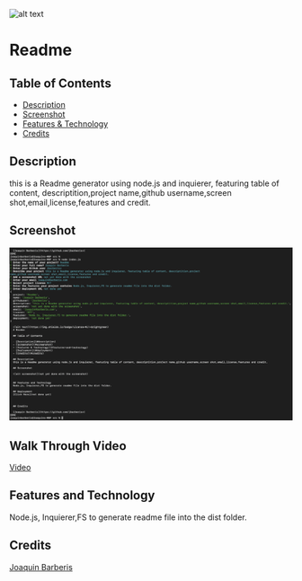 
  ![alt text](https://img.shields.io/badge/License-MIT-brightgreen)
  # Readme
        
  ## Table of Contents

  - [Description](#description)
  - [Screenshot](#screenshot)
  - [Features & Technology](#features-and-technology)
  - [Credits](#credits)

  ## Description
  this is a Readme generator using node.js and inquierer, featuring table of content, descriptition,project name,github username,screen shot,email,license,features and credit.

  ## Screenshot

  ![alt screenshot](https://github.com/jbarberisv/readme-jbv/blob/main/assets/images/screenshot-Read.png?raw=true)
  
  ## Walk Through Video
  
  [Video](https://drive.google.com/file/d/1VfWWMCGRWavt0T4PJCbFVQPtQJMZtX8y/view)
  

  ## Features and Technology
  Node.js, Inquierer,FS to generate readme file into the dist folder.

  
  
  ## Credits
  
  [Joaquin Barberis](https://github.com/jbarberisv)
